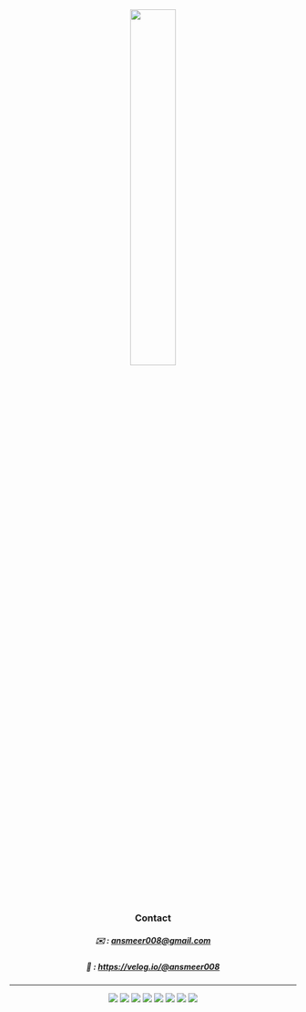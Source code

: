 <div align="center">

<img width="40%" height="40%" src="https://github.com/user-attachments/assets/68b25c0e-5306-432c-b4b8-2727c1230b3a"/>


### Contact 
##### ✉️  : ansmeer008@gmail.com
##### 📕 : https://velog.io/@ansmeer008

________________________________

<div>
<img src="https://img.shields.io/badge/HTML-FF6464?style=flat&logo=HTML5&logoColor=white"/>
<img src="https://img.shields.io/badge/CSS-288CDE?style=flat&logo=CSS3&logoColor=white"/>
<img src="https://img.shields.io/badge/javascript-FFEB5A?style=flat&logo=JavaScript&logoColor=white"/> 
<img src="https://img.shields.io/badge/vue.js-4FC08D?style=flat&logo=vue.js&logoColor=green"/>
<img src="https://img.shields.io/badge/react-blue?style=flat&logo=React&logoColor=white"/> 
<img src="https://img.shields.io/badge/Next.js-000000?style=flat&logo=Next.js&logoColor=white"/>
<img src="https://img.shields.io/badge/node.js-BCEE68?style=flat&logo=Node.js&logoColor=white"/>
<img src="https://img.shields.io/badge/git-FF7F50?style=flat&logo=Git&logoColor=white"/>
</div>

</div>
